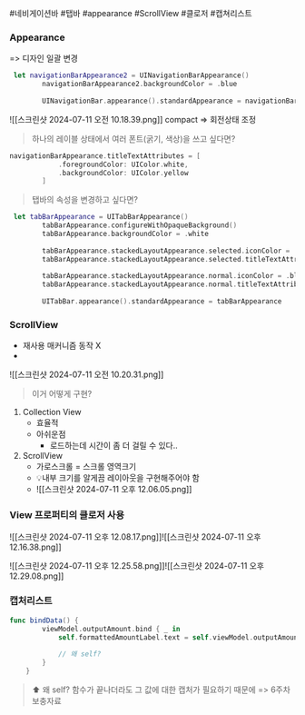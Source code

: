 #네비게이션바 #탭바 #appearance #ScrollView #클로저 #캡쳐리스트 
### Appearance
=> 디자인 일괄 변경

```swift
 let navigationBarAppearance2 = UINavigationBarAppearance()
        navigationBarAppearance2.backgroundColor = .blue
        
        UINavigationBar.appearance().standardAppearance = navigationBarAppearance2
```

![[스크린샷 2024-07-11 오전 10.18.39.png]]
compact => 회전상태 조정

> 하나의 레이블 상태에서 여러 폰트(굵기, 색상)을 쓰고 싶다면? 

```swift
navigationBarAppearance.titleTextAttributes = [
            .foregroundColor: UIColor.white,
            .backgroundColor: UIColor.yellow
        ]
```

> 탭바의 속성을 변경하고 싶다면?

```swift
 let tabBarAppearance = UITabBarAppearance()
        tabBarAppearance.configureWithOpaqueBackground()
        tabBarAppearance.backgroundColor = .white
        
        tabBarAppearance.stackedLayoutAppearance.selected.iconColor = .blue
        tabBarAppearance.stackedLayoutAppearance.selected.titleTextAttributes = [.foregroundColor: UIColor.blue]
        
        tabBarAppearance.stackedLayoutAppearance.normal.iconColor = .blue
        tabBarAppearance.stackedLayoutAppearance.normal.titleTextAttributes = [.foregroundColor: UIColor.orange]
        
        UITabBar.appearance().standardAppearance = tabBarAppearance
```

### ScrollView
- 재사용 매커니즘 동작 X
- 

![[스크린샷 2024-07-11 오전 10.20.31.png]]
> 이거 어떻게 구현? 

1. Collection View
	 - 효율적
	 - 아쉬운점
		 - 로드하는데 시간이 좀 더 걸릴 수 있다.. 
2. ScrollView
	 - 가로스크롤 = 스크롤 영역크기
	 - 💡내부 크기를 알게끔 레이아웃을 구현해주어야 함
	 - ![[스크린샷 2024-07-11 오후 12.06.05.png]]
### View 프로퍼티의 클로저 사용

![[스크린샷 2024-07-11 오후 12.08.17.png]]![[스크린샷 2024-07-11 오후 12.16.38.png]]

![[스크린샷 2024-07-11 오후 12.25.58.png]]![[스크린샷 2024-07-11 오후 12.29.08.png]]


### 캡처리스트

```swift
func bindData() {
        viewModel.outputAmount.bind { _ in
            self.formattedAmountLabel.text = self.viewModel.outputAmount.value
            
            // 왜 self? 
        }
    }
```

> ⬆️ 왜 self?
> 함수가 끝나더라도 그 값에 대한 캡처가 필요하기 때문에
>  => 6주차 보충자료